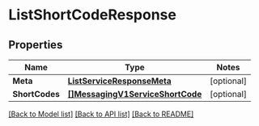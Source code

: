 # ListShortCodeResponse

## Properties
Name | Type | Notes
------------ | ------------- | -------------
**Meta** | [**ListServiceResponseMeta**](ListServiceResponse_meta.md) | [optional] 
**ShortCodes** | [**[]MessagingV1ServiceShortCode**](messaging.v1.service.short_code.md) | [optional] 

[[Back to Model list]](../README.md#documentation-for-models) [[Back to API list]](../README.md#documentation-for-api-endpoints) [[Back to README]](../README.md)


